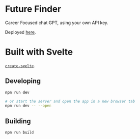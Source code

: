 # Future Finder

Career Focused chat GPT, using your own API key.

Deployed [here](https://dgmp88.github.io/FutureGPT/).

# Built with Svelte

[`create-svelte`](https://github.com/sveltejs/kit/tree/master/packages/create-svelte).

## Developing

```bash
npm run dev

# or start the server and open the app in a new browser tab
npm run dev -- --open
```

## Building

```bash
npm run build
```
